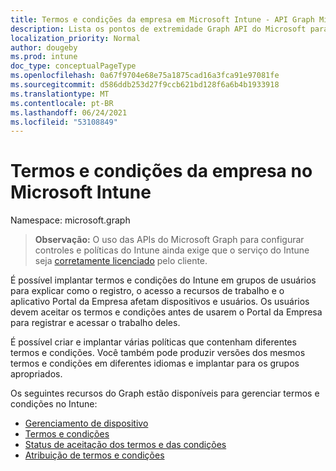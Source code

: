 ```yaml
---
title: Termos e condições da empresa em Microsoft Intune - API Graph Microsoft
description: Lista os pontos de extremidade Graph API do Microsoft para Intune (REST) que suportam termos e condições da empresa.
localization_priority: Normal
author: dougeby
ms.prod: intune
doc_type: conceptualPageType
ms.openlocfilehash: 0a67f9704e68e75a1875cad16a3fca91e97081fe
ms.sourcegitcommit: d586ddb253d27f9ccb621bd128f6a6b4b1933918
ms.translationtype: MT
ms.contentlocale: pt-BR
ms.lasthandoff: 06/24/2021
ms.locfileid: "53108849"
---
```

# <a name="company-terms-and-conditions-in-microsoft-intune"></a>Termos e condições da empresa no Microsoft Intune

Namespace: microsoft.graph

> **Observação:** O uso das APIs do Microsoft Graph para configurar controles e políticas do Intune ainda exige que o serviço do Intune seja [corretamente licenciado](https://www.microsoft.com/en-us/cloud-platform/microsoft-intune-pricing) pelo cliente.

É possível implantar termos e condições do Intune em grupos de usuários para explicar como o registro, o acesso a recursos de trabalho e o aplicativo Portal da Empresa afetam dispositivos e usuários. Os usuários devem aceitar os termos e condições antes de usarem o Portal da Empresa para registrar e acessar o trabalho deles.

É possível criar e implantar várias políticas que contenham diferentes termos e condições. Você também pode produzir versões dos mesmos termos e condições em diferentes idiomas e implantar para os grupos apropriados.

Os seguintes recursos do Graph estão disponíveis para gerenciar termos e condições no Intune:

- [Gerenciamento de dispositivo](intune-companyterms-devicemanagement.md)
- [Termos e condições](intune-companyterms-termsandconditions.md)
- [Status de aceitação dos termos e das condições](intune-companyterms-termsandconditionsacceptancestatus.md)
- [Atribuição de termos e condições](intune-companyterms-termsandconditionsassignment.md)